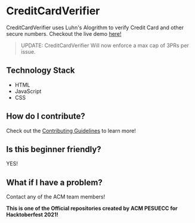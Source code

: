 # CreditCardVerifier
CreditCardVerifier uses Luhn's Alogrithm to verify Credit Card and other secure numbers. Checkout the live demo [here!](https://acmpesuecc.github.io/CreditCardVerifier/)

> UPDATE: CreditCardVerifier Will now enforce a max cap of 3PRs per issue.

## Technology Stack
- HTML
- JavaScript
- CSS

## How do I contribute?
Check out the [Contributing Guidelines](https://github.com/acmpesuecc/CreditCardVerifier/blob/master/CONTRIBUTING.md) to learn more! 

## Is this beginner friendly?
YES!

## What if I have a problem?
Contact any of the ACM team members!

**This is one of the Official repositories created by ACM PESUECC for Hacktoberfest 2021!**

